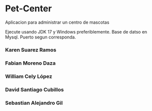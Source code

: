 # Pet-Center
Aplicacion para administrar un centro de mascotas

Ejecute usando JDK 17 y Windows preferiblemente.
Base de datso en Mysql. Puerto segun corresponda.


### Karen Suarez Ramos
### Fabian Moreno Daza
### William Cely López
### David Santiago Cubillos
### Sebastian Alejandro Gil
